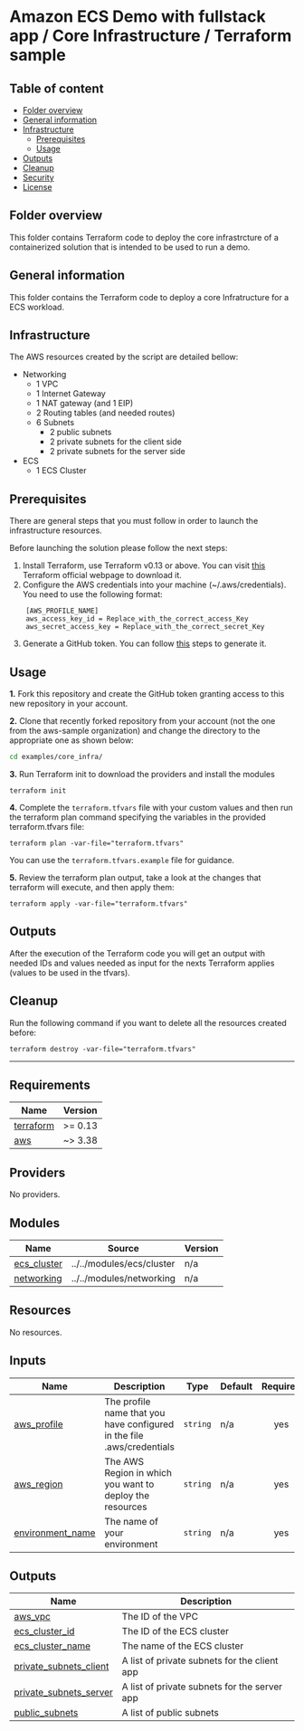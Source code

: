 <!-- BEGIN_TF_DOCS -->
# Amazon ECS Demo with fullstack app / Core Infrastructure / Terraform sample

## Table of content

   * [Folder overview](#folder-overview)
   * [General information](#general-information)
   * [Infrastructure](#infrastructure)
      * [Prerequisites](#prerequisites)
      * [Usage](#usage)
   * [Outputs](#outputs)
   * [Cleanup](#cleanup)
   * [Security](#security)
   * [License](#license)

## Folder overview

This folder contains Terraform code to deploy the core infrastrcture of a containerized solution that is intended to be used to run a demo.

## General information

This folder contains the Terraform code to deploy a core Infratructure for a ECS workload.

## Infrastructure

The AWS resources created by the script are detailed bellow:

- Networking
    - 1 VPC
    - 1 Internet Gateway
    - 1 NAT gateway (and 1 EIP)
    - 2 Routing tables (and needed routes)
    - 6 Subnets
        - 2 public subnets
        - 2 private subnets for the client side
        - 2 private subnets for the server side
- ECS
    - 1 ECS Cluster  

## Prerequisites
There are general steps that you must follow in order to launch the infrastructure resources.

Before launching the solution please follow the next steps:

1) Install Terraform, use Terraform v0.13 or above. You can visit [this](https://releases.hashicorp.com/terraform/) Terraform official webpage to download it.
2) Configure the AWS credentials into your machine (~/.aws/credentials). You need to use the following format:

```shell
    [AWS_PROFILE_NAME]
    aws_access_key_id = Replace_with_the_correct_access_Key
    aws_secret_access_key = Replace_with_the_correct_secret_Key
```

3) Generate a GitHub token. You can follow [this](https://docs.github.com/en/github/authenticating-to-github/creating-a-personal-access-token) steps to generate it.

## Usage

**1.** Fork this repository and create the GitHub token granting access to this new repository in your account.

**2.** Clone that recently forked repository from your account (not the one from the aws-sample organization) and change the directory to the appropriate one as shown below:

```bash
cd examples/core_infra/
```

**3.** Run Terraform init to download the providers and install the modules

```shell
terraform init
```
**4.** Complete the `terraform.tfvars` file with your custom values and then run the terraform plan command specifying the variables in the provided terraform.tfvars file:

```shell
terraform plan -var-file="terraform.tfvars"
```

You can use the `terraform.tfvars.example` file for guidance.

**5.** Review the terraform plan output, take a look at the changes that terraform will execute, and then apply them:

```shell
terraform apply -var-file="terraform.tfvars"
```

## Outputs

After the execution of the Terraform code you will get an output with needed IDs and values needed as input for the nexts Terraform applies (values to be used in the tfvars).

## Cleanup

Run the following command if you want to delete all the resources created before:

```shell
terraform destroy -var-file="terraform.tfvars"
```

---

## Requirements

| Name | Version |
|------|---------|
| <a name="requirement_terraform"></a> [terraform](#requirement\_terraform) | >= 0.13 |
| <a name="requirement_aws"></a> [aws](#requirement\_aws) | ~> 3.38 |

## Providers

No providers.

## Modules

| Name | Source | Version |
|------|--------|---------|
| <a name="module_ecs_cluster"></a> [ecs\_cluster](#module\_ecs\_cluster) | ../../modules/ecs/cluster | n/a |
| <a name="module_networking"></a> [networking](#module\_networking) | ../../modules/networking | n/a |

## Resources

No resources.

## Inputs

| Name | Description | Type | Default | Required |
|------|-------------|------|---------|:--------:|
| <a name="input_aws_profile"></a> [aws\_profile](#input\_aws\_profile) | The profile name that you have configured in the file .aws/credentials | `string` | n/a | yes |
| <a name="input_aws_region"></a> [aws\_region](#input\_aws\_region) | The AWS Region in which you want to deploy the resources | `string` | n/a | yes |
| <a name="input_environment_name"></a> [environment\_name](#input\_environment\_name) | The name of your environment | `string` | n/a | yes |

## Outputs

| Name | Description |
|------|-------------|
| <a name="output_aws_vpc"></a> [aws\_vpc](#output\_aws\_vpc) | The ID of the VPC |
| <a name="output_ecs_cluster_id"></a> [ecs\_cluster\_id](#output\_ecs\_cluster\_id) | The ID of the ECS cluster |
| <a name="output_ecs_cluster_name"></a> [ecs\_cluster\_name](#output\_ecs\_cluster\_name) | The name of the ECS cluster |
| <a name="output_private_subnets_client"></a> [private\_subnets\_client](#output\_private\_subnets\_client) | A list of private subnets for the client app |
| <a name="output_private_subnets_server"></a> [private\_subnets\_server](#output\_private\_subnets\_server) | A list of private subnets for the server app |
| <a name="output_public_subnets"></a> [public\_subnets](#output\_public\_subnets) | A list of public subnets |
<!-- END_TF_DOCS -->